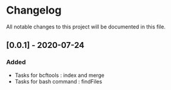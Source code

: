 # Changelog

All notable changes to this project will be documented in this file.

## [0.0.1] - 2020-07-24

### Added

- Tasks for bcftools : index and merge
- Tasks for bash command : findFiles
